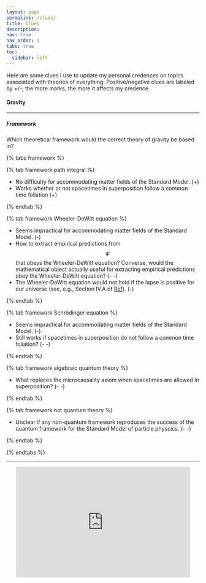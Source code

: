 ```yaml
---
layout: page
permalink: /clues/
title: Clues
description: 
nav: true
nav_order: 1
tabs: true
toc:
  sidebar: left
---
```


Here are some clues I use to update my personal credences on topics associated with theories of everything. Positive/negative clues are labeled by +/-; the more marks, the more it affects my credence.

#### Gravity

___

##### Framework

Which theoretical framework would the correct theory of gravity be based in?

{% tabs framework %}

{% tab framework path integral %}

- No difficulty for accommodating matter fields of the Standard Model. (+)
- Works whether or not spacetimes in superposition follow a common time foliation (+)

{% endtab %}

{% tab framework Wheeler-DeWitt equation %}

- Seems impractical for accommodating matter fields of the Standard Model. (-)
- How to extract empirical predictions from $$\psi$$ that obeys the Wheeler-DeWitt equation? Converse, would the mathematical object actually useful for extracting empirical predictions obey the Wheeler-DeWitt equation? (- -)
- The Wheeler-DeWitt equation would not hold if the lapse is positive for our universe (see, e.g., Section IV.A of [Ref](https://doi.org/10.1103/PhysRevD.43.1170)). (-)

{% endtab %}

{% tab framework Schrödinger equation %}

- Seems impractical for accommodating matter fields of the Standard Model. (-)
- Still works if spacetimes in superposition do not follow a common time foliation? (- -)

{% endtab %}

{% tab framework algebraic quantum theory %}

- What replaces the microcausality axiom when spacetimes are allowed in superposition? (- -)

{% endtab %}

{% tab framework not quantum theory %}

- Unclear if any non-quantum framework reproduces the success of the quantum framework for the Standard Model of particle physcics. (- -)

{% endtab %}

{% endtabs %}

___


<iframe src="https://manifold.markets/embed/ttoe/which-approaches-will-lead-to-a-via" title="Which approach(es) will lead to a viable theory of quantum gravity?" frameborder="0" style="position: relative; left:50%; transform: translateX(-50%); width:90%; height:18rem; max-width: 35rem;"></iframe>
